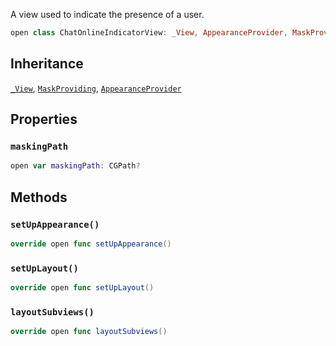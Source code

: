 
A view used to indicate the presence of a user.

``` swift
open class ChatOnlineIndicatorView: _View, AppearanceProvider, MaskProviding 
```

## Inheritance

[`_View`](../../_View), [`MaskProviding`](MaskProviding), [`AppearanceProvider`](../../../Utils/AppearanceProvider)

## Properties

### `maskingPath`

``` swift
open var maskingPath: CGPath? 
```

## Methods

### `setUpAppearance()`

``` swift
override open func setUpAppearance() 
```

### `setUpLayout()`

``` swift
override open func setUpLayout() 
```

### `layoutSubviews()`

``` swift
override open func layoutSubviews() 
```
